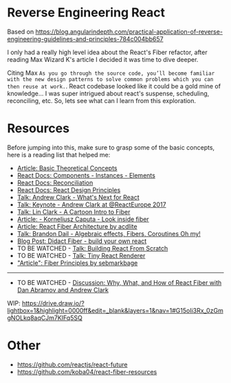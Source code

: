 # Reverse Engineering React
Based on https://blog.angularindepth.com/practical-application-of-reverse-engineering-guidelines-and-principles-784c004bb657

I only had a really high level idea about the React's Fiber refactor, after reading Max Wizard K's article I decided it was time to dive deeper.

Citing Max `As you go through the source code, you’ll become familiar with the new design patterns to solve common problems which you can then reuse at work.`. React codebase looked like it could be a gold mine of knowledge... I was super intrigued about react's suspense, scheduling, reconciling, etc. So, lets see what can I learn from this exploration.

# Resources
Before jumping into this, make sure to grasp some of the basic concepts, here is a reading list that helped me:

* [Article: Basic Theoretical Concepts](https://github.com/reactjs/react-basic)
* [React Docs: Components - Instances - Elements](https://reactjs.org/blog/2015/12/18/react-components-elements-and-instances.html)
* [React Docs: Reconciliation](https://reactjs.org/docs/reconciliation.html)
* [React Docs: React Design Principles](https://reactjs.org/docs/design-principles.html)
* [Talk: Andrew Clark - What's Next for React](https://www.youtube.com/watch?v=aV1271hd9ew)
* [Talk: Keynote - Andrew Clark at @ReactEurope 2017](https://www.youtube.com/watch?v=QW5TE4vrklU)
* [Talk: Lin Clark - A Cartoon Intro to Fiber](https://www.youtube.com/watch?v=ZCuYPiUIONs)
* [Article: - Korneliusz Caputa - Look inside fiber](http://makersden.io/blog/look-inside-fiber)
* [Article:  React Fiber Architecture by acdlite](https://github.com/acdlite/react-fiber-architecture)
* [Talk: Brandon Dail - Algebraic effects, Fibers, Coroutines Oh my!](https://www.youtube.com/watch?v=7GcrT0SBSnI)
* [Blog Post: Didact Fiber - build your own react](https://engineering.hexacta.com/didact-fiber-incremental-reconciliation-b2fe028dcaec)
* TO BE WATCHED - [Talk: Building React From Scratch](https://www.youtube.com/watch?v=_MAD4Oly9yg)
* TO BE WATCHED - [Talk: Tiny React Renderer](https://www.youtube.com/watch?v=U9zFfIww3Go)
* ["Article": Fiber Principles by sebmarkbage](https://github.com/facebook/react/issues/7942)

---

* TO BE WATCHED - [Discussion: Why, What, and How of React Fiber with Dan Abramov and Andrew Clark](https://www.youtube.com/watch?v=crM1iRVGpGQ)


WIP: https://drive.draw.io/?lightbox=1&highlight=0000ff&edit=_blank&layers=1&nav=1#G15oIi3Rx_0zGmgNOLkq8aqCJm7KIFq5SQ

# Other
* https://github.com/reactjs/react-future
* https://github.com/koba04/react-fiber-resources
